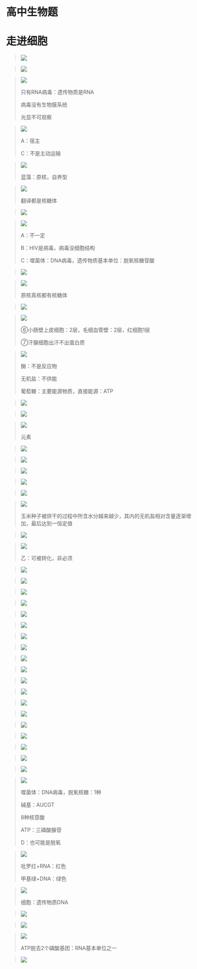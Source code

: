 # 高中生物题

# 走进细胞

> ![](img/biology/1.jpg)

> ![](img/biology/2.jpg)

> ![](img/biology/3.jpg)
>
> 只有RNA病毒：遗传物质是RNA
>
> 病毒没有生物膜系统
>
> 光显不可观察

> ![](img/biology/4.jpg)
>
> A：宿主
>
> C：不是主动运输

> ![](img/biology/5.jpg)
>
> 蓝藻：原核，自养型

> ![](img/biology/6.jpg)
>
> 翻译都是核糖体

> ![](img/biology/7.jpg)

> ![](img/biology/8.jpg)
>
> A：不一定
>
> B：HIV是病毒，病毒没细胞结构
>
> C：噬菌体：DNA病毒，遗传物质基本单位：脱氧核糖苷酸

> ![](img/biology/9.jpg)

> ![](img/biology/10.jpg)
>
> 原核真核都有核糖体

> ![](img/biology/11.jpg)

> ![](img/biology/12.jpg)
>
> ⑥小肠壁上皮细胞：2层，毛细血管壁：2层，红细胞1层
>
> ⑦汗腺细胞出汗不出蛋白质

> ![](img/biology/13.jpg)
>
> 酶：不是反应物
>
> 无机盐：不供能
>
> 葡萄糖：主要能源物质，直接能源：ATP

> ![](img/biology/14.jpg)

> ![](img/biology/15.jpg)

> ![](img/biology/16.jpg)
>
> 元素

> ![](img/biology/17.jpg)

> ![](img/biology/18.jpg)

> ![](img/biology/19.jpg)
>
> 

> ![](img/biology/20.jpg)

> ![](img/biology/21.jpg)

> ![](img/biology/22.jpg)
>
> 玉米种子被烘干的过程中所含水分越来越少，其内的无机盐相对含量逐渐增加，最后达到一恒定值

> ![](img/biology/23.jpg)

> ![](img/biology/24.jpg)
>
> 乙：可被转化，非必须

> ![](img/biology/25.jpg)

> ![](img/biology/26.jpg)

> ![](img/biology/27.jpg)

> ![](img/biology/28.jpg)

> ![](img/biology/29.jpg)

> ![](img/biology/30.jpg)

> ![](img/biology/31.jpg)

> ![](img/biology/32.jpg)

> ![](img/biology/33.jpg)

> ![](img/biology/34.jpg)

> ![](img/biology/35.jpg)

> ![](img/biology/36.jpg)

> ![](img/biology/37.jpg)

> ![](img/biology/38.jpg)

> ![](img/biology/39.jpg)

> ![](img/biology/40.jpg)

> ![](img/biology/41.jpg)

> ![](img/biology/42.jpg)

> ![](img/biology/43.jpg)

>  ![](img/biology/44.jpg)
>
> 噬菌体：DNA病毒，脱氧核糖：1种
>
> 碱基：AUCGT
>
> 8种核苷酸
>
> ATP：三磷酸腺苷
>
> D：也可能是脱氧

>  ![](img/biology/45.jpg)
>
> 吡罗红+RNA：红色
>
> 甲基绿+DNA：绿色

>  ![](img/biology/46.jpg)
>
> 细胞：遗传物质DNA

>  ![](img/biology/47.jpg)

>  ![](img/biology/47.jpg)

> ![](img/biology/48.jpg)
>
> ATP脱去2个磷酸基团：RNA基本单位之一

> ![](img/biology/49.jpg)

> 





















